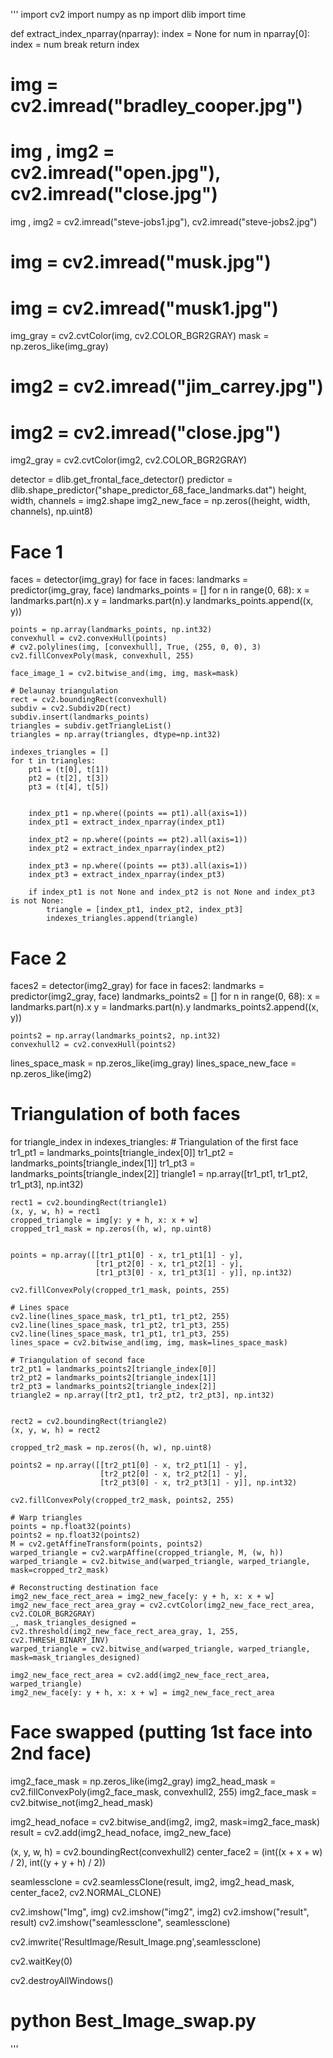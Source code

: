 '''
import cv2
import numpy as np
import dlib
import time


def extract_index_nparray(nparray):
    index = None
    for num in nparray[0]:
        index = num
        break
    return index


# img = cv2.imread("bradley_cooper.jpg")
# img , img2 = cv2.imread("open.jpg"), cv2.imread("close.jpg")
img , img2 = cv2.imread("steve-jobs1.jpg"), cv2.imread("steve-jobs2.jpg")
# img = cv2.imread("musk.jpg")
# img = cv2.imread("musk1.jpg")
img_gray = cv2.cvtColor(img, cv2.COLOR_BGR2GRAY)
mask = np.zeros_like(img_gray)
# img2 = cv2.imread("jim_carrey.jpg")
# img2 = cv2.imread("close.jpg")
img2_gray = cv2.cvtColor(img2, cv2.COLOR_BGR2GRAY)


detector = dlib.get_frontal_face_detector()
predictor = dlib.shape_predictor("shape_predictor_68_face_landmarks.dat")
height, width, channels = img2.shape
img2_new_face = np.zeros((height, width, channels), np.uint8)




# Face 1
faces = detector(img_gray)
for face in faces:
    landmarks = predictor(img_gray, face)
    landmarks_points = []
    for n in range(0, 68):
        x = landmarks.part(n).x
        y = landmarks.part(n).y
        landmarks_points.append((x, y))



    points = np.array(landmarks_points, np.int32)
    convexhull = cv2.convexHull(points)
    # cv2.polylines(img, [convexhull], True, (255, 0, 0), 3)
    cv2.fillConvexPoly(mask, convexhull, 255)

    face_image_1 = cv2.bitwise_and(img, img, mask=mask)

    # Delaunay triangulation
    rect = cv2.boundingRect(convexhull)
    subdiv = cv2.Subdiv2D(rect)
    subdiv.insert(landmarks_points)
    triangles = subdiv.getTriangleList()
    triangles = np.array(triangles, dtype=np.int32)

    indexes_triangles = []
    for t in triangles:
        pt1 = (t[0], t[1])
        pt2 = (t[2], t[3])
        pt3 = (t[4], t[5])


        index_pt1 = np.where((points == pt1).all(axis=1))
        index_pt1 = extract_index_nparray(index_pt1)

        index_pt2 = np.where((points == pt2).all(axis=1))
        index_pt2 = extract_index_nparray(index_pt2)

        index_pt3 = np.where((points == pt3).all(axis=1))
        index_pt3 = extract_index_nparray(index_pt3)

        if index_pt1 is not None and index_pt2 is not None and index_pt3 is not None:
            triangle = [index_pt1, index_pt2, index_pt3]
            indexes_triangles.append(triangle)



# Face 2
faces2 = detector(img2_gray)
for face in faces2:
    landmarks = predictor(img2_gray, face)
    landmarks_points2 = []
    for n in range(0, 68):
        x = landmarks.part(n).x
        y = landmarks.part(n).y
        landmarks_points2.append((x, y))


    points2 = np.array(landmarks_points2, np.int32)
    convexhull2 = cv2.convexHull(points2)

lines_space_mask = np.zeros_like(img_gray)
lines_space_new_face = np.zeros_like(img2)
# Triangulation of both faces
for triangle_index in indexes_triangles:
    # Triangulation of the first face
    tr1_pt1 = landmarks_points[triangle_index[0]]
    tr1_pt2 = landmarks_points[triangle_index[1]]
    tr1_pt3 = landmarks_points[triangle_index[2]]
    triangle1 = np.array([tr1_pt1, tr1_pt2, tr1_pt3], np.int32)


    rect1 = cv2.boundingRect(triangle1)
    (x, y, w, h) = rect1
    cropped_triangle = img[y: y + h, x: x + w]
    cropped_tr1_mask = np.zeros((h, w), np.uint8)


    points = np.array([[tr1_pt1[0] - x, tr1_pt1[1] - y],
                       [tr1_pt2[0] - x, tr1_pt2[1] - y],
                       [tr1_pt3[0] - x, tr1_pt3[1] - y]], np.int32)

    cv2.fillConvexPoly(cropped_tr1_mask, points, 255)

    # Lines space
    cv2.line(lines_space_mask, tr1_pt1, tr1_pt2, 255)
    cv2.line(lines_space_mask, tr1_pt2, tr1_pt3, 255)
    cv2.line(lines_space_mask, tr1_pt1, tr1_pt3, 255)
    lines_space = cv2.bitwise_and(img, img, mask=lines_space_mask)

    # Triangulation of second face
    tr2_pt1 = landmarks_points2[triangle_index[0]]
    tr2_pt2 = landmarks_points2[triangle_index[1]]
    tr2_pt3 = landmarks_points2[triangle_index[2]]
    triangle2 = np.array([tr2_pt1, tr2_pt2, tr2_pt3], np.int32)


    rect2 = cv2.boundingRect(triangle2)
    (x, y, w, h) = rect2

    cropped_tr2_mask = np.zeros((h, w), np.uint8)

    points2 = np.array([[tr2_pt1[0] - x, tr2_pt1[1] - y],
                        [tr2_pt2[0] - x, tr2_pt2[1] - y],
                        [tr2_pt3[0] - x, tr2_pt3[1] - y]], np.int32)

    cv2.fillConvexPoly(cropped_tr2_mask, points2, 255)

    # Warp triangles
    points = np.float32(points)
    points2 = np.float32(points2)
    M = cv2.getAffineTransform(points, points2)
    warped_triangle = cv2.warpAffine(cropped_triangle, M, (w, h))
    warped_triangle = cv2.bitwise_and(warped_triangle, warped_triangle, mask=cropped_tr2_mask)

    # Reconstructing destination face
    img2_new_face_rect_area = img2_new_face[y: y + h, x: x + w]
    img2_new_face_rect_area_gray = cv2.cvtColor(img2_new_face_rect_area, cv2.COLOR_BGR2GRAY)
    _, mask_triangles_designed = cv2.threshold(img2_new_face_rect_area_gray, 1, 255, cv2.THRESH_BINARY_INV)
    warped_triangle = cv2.bitwise_and(warped_triangle, warped_triangle, mask=mask_triangles_designed)

    img2_new_face_rect_area = cv2.add(img2_new_face_rect_area, warped_triangle)
    img2_new_face[y: y + h, x: x + w] = img2_new_face_rect_area



# Face swapped (putting 1st face into 2nd face)
img2_face_mask = np.zeros_like(img2_gray)
img2_head_mask = cv2.fillConvexPoly(img2_face_mask, convexhull2, 255)
img2_face_mask = cv2.bitwise_not(img2_head_mask)


img2_head_noface = cv2.bitwise_and(img2, img2, mask=img2_face_mask)
result = cv2.add(img2_head_noface, img2_new_face)

(x, y, w, h) = cv2.boundingRect(convexhull2)
center_face2 = (int((x + x + w) / 2), int((y + y + h) / 2))

seamlessclone = cv2.seamlessClone(result, img2, img2_head_mask, center_face2, cv2.NORMAL_CLONE)

cv2.imshow("Img", img)
cv2.imshow("img2", img2)
cv2.imshow("result", result)
cv2.imshow("seamlessclone", seamlessclone)

cv2.imwrite('ResultImage/Result_Image.png',seamlessclone)

cv2.waitKey(0)



cv2.destroyAllWindows()

# python Best_Image_swap.py
'''
